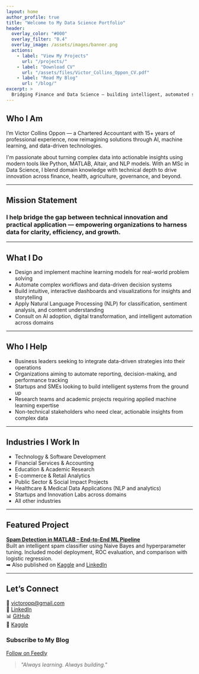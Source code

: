 ```yaml
---
layout: home
author_profile: true
title: "Welcome to My Data Science Portfolio"
header:
  overlay_color: "#000"
  overlay_filter: "0.4"
  overlay_image: /assets/images/banner.png
  actions:
    - label: "View My Projects"
      url: "/projects/"
    - label: "Download CV"
      url: "/assets/files/Victor_Collins_Oppon_CV.pdf"
    - label: "Read My Blog"
      url: "/blog/"
excerpt: >
  Bridging Finance and Data Science — building intelligent, automated solutions that solve real-world challenges in business, healthcare, education, and public service.
---
```


##  Who I Am

I’m Victor Collins Oppon — a Chartered Accountant with 15+ years of professional experience, now reimagining solutions through AI, machine learning, and data-driven technologies.

I'm passionate about turning complex data into actionable insights using modern tools like Python, MATLAB, Altair, and NLP models. With an MSc in Data Science, I blend domain knowledge with technical depth to drive innovation across finance, health, agriculture, governance, and beyond.

---

## Mission Statement
### I help bridge the gap between technical innovation and practical application — empowering organizations to harness data for clarity, efficiency, and growth.

---

## What I Do

- Design and implement machine learning models for real-world problem solving  
- Automate complex workflows and data-driven decision systems  
- Build intuitive, interactive dashboards and visualizations for insights and storytelling  
- Apply Natural Language Processing (NLP) for classification, sentiment analysis, and content understanding  
- Consult on AI adoption, digital transformation, and intelligent automation across domains

---

## Who I Help

- Business leaders seeking to integrate data-driven strategies into their operations  
- Organizations aiming to automate reporting, decision-making, and performance tracking  
- Startups and SMEs looking to build intelligent systems from the ground up  
- Research teams and academic projects requiring applied machine learning expertise  
- Non-technical stakeholders who need clear, actionable insights from complex data
  
---
## Industries I Work In

- Technology & Software Development  
- Financial Services & Accounting  
- Education & Academic Research  
- E-commerce & Retail Analytics  
- Public Sector & Social Impact Projects  
- Healthcare & Medical Data Applications (NLP and analytics)  
- Startups and Innovation Labs across domains
- All other industries
  
---

##  Featured Project

**[Spam Detection in MATLAB – End-to-End ML Pipeline](https://github.com/victoropp/naive-bayes-spam-detection)**  
Built an intelligent spam classifier using Naive Bayes and hyperparameter tuning. Included model deployment, ROC evaluation, and comparison with logistic regression.  
➡ Also published on [Kaggle](https://www.kaggle.com/code/victoropp/spam-detection-in-matlab-naive-bayes-classifier) and [LinkedIn](https://www.linkedin.com/pulse/my-first-end-to-end-spam-detection-project-matlab-victor-collins-gqoaf/)

---

##  Let’s Connect

📧 victoropp@gmail.com  
🔗 [LinkedIn](https://www.linkedin.com/in/victor-collins-oppon-fcca-mba-bsc-01541019/)  
📊 [GitHub](https://github.com/victoropp)  
📘 [Kaggle](https://www.kaggle.com/victoropp)

### Subscribe to My Blog

[Follow on Feedly](https://feedly.com/i/subscription/feed/https://victoropp.github.io/feed.xml)


> _"Always learning. Always building."_

